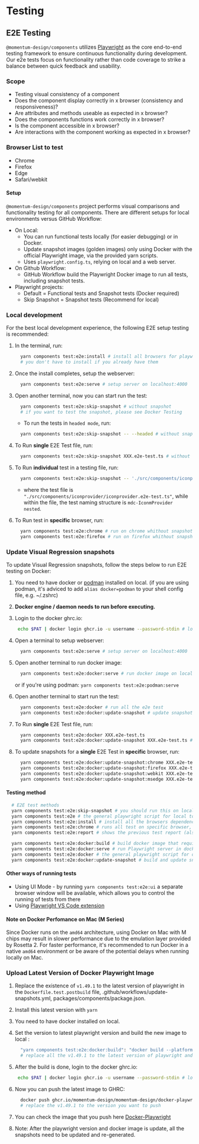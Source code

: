 # Testing

## E2E Testing

`@momentum-design/components` utilizes [Playwright](https://playwright.dev/) as the core end-to-end testing framework to ensure continuous functionality during development. Our e2e tests focus on functionality rather than code coverage to strike a balance between quick feedback and usability.

### Scope

* Testing visual consistency of a component
* Does the component display correctly in x browser (consistency and responsiveness)?
* Are attributes and methods useable as expected in x browser?
* Does the components functions work correctly in x browser?
* Is the component accessible in x browser?
* Are interactions with the component working as expected in x browser?

### Browser List to test

* Chrome
* Firefox
* Edge
* Safari/webkit

#### Setup

`@momentum-design/components` project performs visual comparisons and functionality testing for all components. There are different setups for local environments versus GitHub Workflow:

* On Local:
  * You can run functional tests locally (for easier debugging) or in Docker.
  * Update snapshot images (golden images) only using Docker with the official Playwright image, via the provided yarn scripts.
  * Uses `playwright.config.ts`, relying on local and a web server.
* On Github Workflow:
  * GitHub Workflow build the Playwright Docker image to run all tests, including snapshot tests.
* Playwright projects:
  * Default = Functional tests and Snapshot tests (Docker required)
  * Skip Snapshot = Snapshot tests (Recommend for local)

### Local development

For the best local development experience, the following E2E setup testing is recommended:

1. In the terminal, run:

   ```bash
     yarn components test:e2e:install # install all browsers for playwright to run on local
     # you don't have to install if you already have them
   ```

2. Once the install completes, setup the webserver:

   ```bash
     yarn components test:e2e:serve # setup server on localhost:4000
   ```

3. Open another terminal, now you can start run the test:

   ```bash
     yarn components test:e2e:skip-snapshot # without snapshot 
     # if you want to test the snapshot, please see Docker Testing
   ```

   * To run the tests in `headed mode`, run:

   ```bash
     yarn components test:e2e:skip-snapshot -- --headed # without snapshot
   ```

4. To Run **single** E2E Test file, run:

   ```bash
     yarn components test:e2e:skip-snapshot XXX.e2e-test.ts # without snapshot
   ```

5. To Run **individual** test in a testing file, run:

   ```bash
     yarn components test:e2e:skip-snapshot -- './src/components/iconprovider/iconprovider.e2e-test.ts' -g 'mdc-IconmProvider nested'
   ```

    * where the test file is `"./src/components/iconprovider/iconprovider.e2e-test.ts"`, while within the file, the test naming structure is `mdc-IconmProvider nested`.

6. To Run test in **specific** browser, run:

   ```bash
     yarn components test:e2e:chrome # run on chrome whithout snapshots
     yarn components test:e2e:firefox # run on firefox whithout snapshots
   ```

### Update Visual Regression snapshots

To update Visual Regression snapshots, follow the steps below to run E2E testing on Docker:

1. You need to have docker or [podman](https://podman.io/) installed on local. (if you are using podman, it's adviced to add `alias docker=podman` to your shell config file, e.g. ~/.zshrc)

2. **Docker engine / daemon needs to run before executing.**

3. Login to the docker ghrc.io:

   ```bash
    echo $PAT | docker login ghcr.io -u username --password-stdin # login to docker with you github credentials (replace $PAT with personal access token (access token needs write packages access))
   ```

4. Open a terminal to setup webserver:

   ```bash
     yarn components test:e2e:serve # setup server on localhost:4000
   ```

5. Open another terminal to run docker image:

   ```bash
     yarn components test:e2e:docker:serve # run docker image on localhost:3000
   ```
   or if you're using podman: `yarn components test:e2e:podman:serve`

6. Open another terminal to start run the test:

   ```bash
     yarn components test:e2e:docker # run all the e2e test
     yarn components test:e2e:docker:update-snapshot # update snapshots
   ```

7. To Run **single** E2E Test file, run:

   ```bash
     yarn components test:e2e:docker XXX.e2e-test.ts 
     yarn components test:e2e:docker:update-snapshot XXX.e2e-test.ts # update snapshots
   ```

8. To update snapshots for a **single** E2E Test in **specific** browser, run:

   ```bash
     yarn components test:e2e:docker:update-snapshot:chrome XXX.e2e-test.ts # run only on chrome with update snapshots
     yarn components test:e2e:docker:update-snapshot:firefox XXX.e2e-test.ts # run only on firefox with update snapshots
     yarn components test:e2e:docker:update-snapshot:webkit XXX.e2e-test.ts # run only on webkit with update snapshots
     yarn components test:e2e:docker:update-snapshot:msedge XXX.e2e-test.ts # run only on msedge with update snapshots
   ```

#### Testing method

```bash
  # E2E test methods
  yarn components test:e2e:skip-snapshot # you should run this on local, test are filter test base on snapshot condition check
  yarn components test:e2e # the general playwright script for local to run
  yarn components test:e2e:install # install all the browsers dependencies to local
  yarn components test:e2e:chrome # runs all test on specific browser, without snapshot
  yarn components test:e2e:report # shows the previous test report (also work for docker test)

  yarn components test:e2e:docker:build # build docker image that required for testing (can pull from GHCR)
  yarn components test:e2e:docker:serve # run Playwright server in docker image to run the test
  yarn components test:e2e:docker # the general playwright script for docker to run (Follow Docker Testing Instruction)
  yarn components test:e2e:docker:update-snapshot # build and update snapshots (Only works if docker is installed)
```

#### Other ways of running tests

* Using UI Mode - by running `yarn components test:e2e:ui` a separate browser window will be available, which allows you to control the running of tests from there
* Using [Playwright VS Code extension](https://marketplace.visualstudio.com/items?itemName=ms-playwright.playwright)

#### Note on Docker Perfomance on Mac (M Series)

Since Docker runs on the `amd64` architecture, using Docker on Mac with M chips may result in slower performance due to the emulation layer provided by Rosetta 2. For faster performance, it's recommended to run Docker in a native `amd64` environment or be aware of the potential delays when running locally on Mac.

### Upload Latest Version of Docker Playwright Image

1. Replace the existence of `v1.49.1` to the latest version of playwright in the `Dockerfile.test.postbuild` file, .github/workflows/update-snapshots.yml, packages/components/package.json.

1. Install this latest version with `yarn`

1. You need to have docker installed on local.

1. Set the version to latest playwright version and build the new image to local :

   ```bash
     "yarn components test:e2e:docker:build": "docker build --platform linux/amd64 -f ./config/playwright/docker/utils/Dockerfile.test.postbuild -t ghcr.io/momentum-design/momentum-design/docker-playwright:v1.49.1 ."
     # replace all the v1.49.1 to the latest version of playwright and run this script to build new image
   ```

1. After the build is done, login to the docker ghrc.io:

   ```bash
    echo $PAT | docker login ghcr.io -u username --password-stdin # login to docker with you github credentials (replace $PAT with personal access token (access token needs write packages access))
   ```

1. Now you can push the latest image to GHRC:

   ```bash
     docker push ghcr.io/momentum-design/momentum-design/docker-playwright:v1.49.1
     # replace the v1.49.1 to the version you want to push
   ```

1. You can check the image that you push here [Docker-Playwright](https://github.com/orgs/momentum-design/packages/container/package/momentum-design%2Fdocker-playwright)

1. Note: After the playwright version and docker image is update, all the snapshots need to be updated and re-generated.
